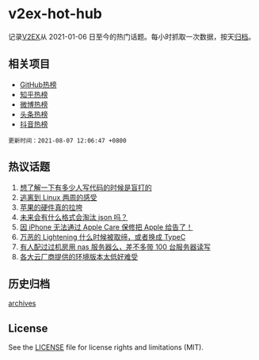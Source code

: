 # v2ex-hot-hub

 记录[V2EX](https://www.v2ex.com/)从 2021-01-06 日至今的热门话题。每小时抓取一次数据，按天[归档](archives)。
 
 ## 相关项目

- [GitHub热榜](https://github.com/lonnyzhang423/github-hot-hub)
- [知乎热榜](https://github.com/lonnyzhang423/zhihu-hot-hub)
- [微博热榜](https://github.com/lonnyzhang423/weibo-hot-hub)
- [头条热榜](https://github.com/lonnyzhang423/toutiao-hot-hub)
- [抖音热榜](https://github.com/lonnyzhang423/douyin-hot-hub)


 `更新时间：2021-08-07 12:06:47 +0800`

## 热议话题

1. [想了解一下有多少人写代码的时候是盲打的](https://www.v2ex.com/t/794079)
1. [逃离到 Linux 两周的感受](https://www.v2ex.com/t/794193)
1. [苹果的硬件真的拉垮](https://www.v2ex.com/t/794200)
1. [未来会有什么格式会淘汰 json 吗？](https://www.v2ex.com/t/794059)
1. [因 iPhone 无法通过 Apple Care 保修把 Apple 给告了！](https://www.v2ex.com/t/794185)
1. [万恶的 Lightening 什么时候被取缔，或者换成 TypeC](https://www.v2ex.com/t/794050)
1. [有人配过过机房用 nas 服务器么，差不多带 100 台服务器读写](https://www.v2ex.com/t/794138)
1. [各大云厂商提供的环境版本太低好难受](https://www.v2ex.com/t/794129)

## 历史归档

[archives](archives)

## License

See the [LICENSE](LICENSE) file for license rights and limitations (MIT).
